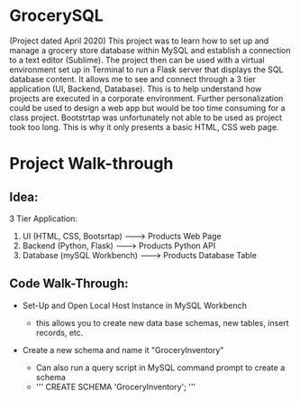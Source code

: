 # GrocerySQL
(Project dated April 2020)
This project was to learn how to set up and manage a grocery store database within MySQL and establish a connection to a text editor (Sublime).
The project then can be used with a virtual environment set up in Terminal to run a Flask server that displays the SQL database content.
It allows me to see and connect through a 3 tier application (UI, Backend, Database). This is to help understand how projects are executed in a corporate environment. 
Further personalization could be used to design a web app but would be too time consuming for a class project. Bootstrtap was unfortunately not able to be used as project took too long. This is why it only presents a basic HTML, CSS web page.


# Project Walk-through

## Idea:

3 Tier Application:

  1. UI (HTML, CSS, Bootsrtap) ---> Products Web Page
  2. Backend (Python, Flask) ---> Products Python API
  3. Database (mySQL Workbench) ---> Products Database Table


## Code Walk-Through:


- Set-Up and Open Local Host Instance in MySQL Workbench
    - this allows you to create new data base schemas, new tables, insert records, etc.

- Create a new schema and name it "GroceryInventory"
    - Can also run a query script in MySQL command prompt to create a schema
    - ''' CREATE SCHEMA 'GroceryInventory'; '''
